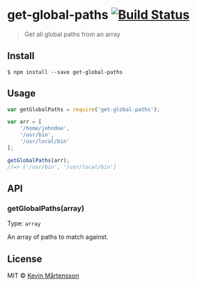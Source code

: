 # get-global-paths [![Build Status](http://img.shields.io/travis/kevva/get-global-paths.svg?style=flat)](https://travis-ci.org/kevva/get-global-paths)

> Get all global paths from an array


## Install

```
$ npm install --save get-global-paths
```


## Usage

```js
var getGlobalPaths = require('get-global-paths');

var arr = [
	'/home/johndoe',
	'/usr/bin',
	'/usr/local/bin'
];

getGlobalPaths(arr);
//=> ['/usr/bin', '/usr/local/bin']
```


## API

### getGlobalPaths(array)

Type: `array`

An array of paths to match against.


## License

MIT © [Kevin Mårtensson](https://github.com/kevva)

